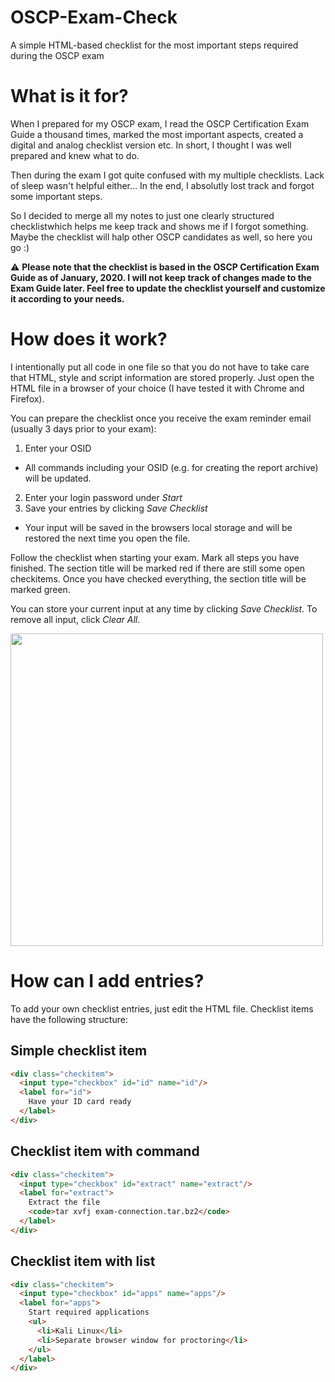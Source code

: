 # OSCP-Exam-Check
A simple HTML-based checklist for the most important steps required during the OSCP exam

# What is it for?
When I prepared for my OSCP exam, I read the OSCP Certification Exam Guide a thousand times, marked the most important aspects, created a digital and analog checklist version etc. In short, I thought I was well prepared and knew what to do.

Then during the exam I got quite confused with my multiple checklists. Lack of sleep wasn't helpful either... In the end, I absolutly lost track and forgot some important steps.

So I decided to merge all my notes to just one clearly structured checklistwhich helps me keep track and shows me if I forgot something. Maybe the checklist will halp other OSCP candidates as well, so here you go :)

:warning:
**Please note that the checklist is based in the OSCP Certification Exam Guide as of January, 2020. I will not keep track of changes made to the Exam Guide later. Feel free to update the checklist yourself and customize it according to your needs.**

# How does it work?
I intentionally put all code in one file so that you do not have to take care that HTML, style and script information are stored properly.
Just open the HTML file in a browser of your choice (I have tested it with Chrome and Firefox).

You can prepare the checklist once you receive the exam reminder email (usually 3 days prior to your exam):
1. Enter your OSID
  - All commands including your OSID (e.g. for creating the report archive) will be updated.
2. Enter your login password under *Start*
3. Save your entries by clicking *Save Checklist*
  - Your input will be saved in the browsers local storage and will be restored the next time you open the file.
  
Follow the checklist when starting your exam. Mark all steps you have finished. The section title will be marked red if there are still some open checkitems. Once you have checked everything, the section title will be marked green.

You can store your current input at any time by clicking *Save Checklist*. To remove all input, click *Clear All*.

<img src="https://user-images.githubusercontent.com/27899698/73594785-cfb92780-4511-11ea-8270-46387a286cfe.png" width="500">

# How can I add entries?
To add your own checklist entries, just edit the HTML file. Checklist items have the following structure:

## Simple checklist item 
```html
<div class="checkitem">
  <input type="checkbox" id="id" name="id"/>
  <label for="id">
    Have your ID card ready
  </label>
</div>
```

## Checklist item with command
```html
<div class="checkitem">
  <input type="checkbox" id="extract" name="extract"/>
  <label for="extract">
    Extract the file
    <code>tar xvfj exam-connection.tar.bz2</code>
  </label>
</div>
```

## Checklist item with list
```html
<div class="checkitem">
  <input type="checkbox" id="apps" name="apps"/>
  <label for="apps">
    Start required applications
    <ul>
      <li>Kali Linux</li>
      <li>Separate browser window for proctoring</li>
    </ul>
  </label>
</div>
```
